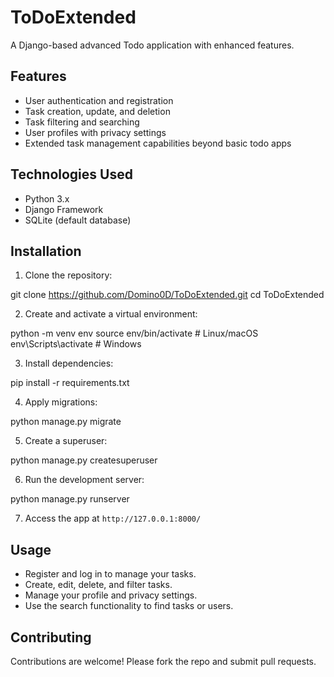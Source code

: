 # ToDoExtended

A Django-based advanced Todo application with enhanced features.

## Features

- User authentication and registration
- Task creation, update, and deletion
- Task filtering and searching
- User profiles with privacy settings
- Extended task management capabilities beyond basic todo apps

## Technologies Used

- Python 3.x
- Django Framework
- SQLite (default database)

## Installation

1. Clone the repository:

git clone https://github.com/Domino0D/ToDoExtended.git
cd ToDoExtended

2. Create and activate a virtual environment:

python -m venv env
source env/bin/activate # Linux/macOS
env\Scripts\activate # Windows

3. Install dependencies:

pip install -r requirements.txt

4. Apply migrations:

python manage.py migrate

5. Create a superuser:

python manage.py createsuperuser

6. Run the development server:

python manage.py runserver

7. Access the app at `http://127.0.0.1:8000/`

## Usage

- Register and log in to manage your tasks.
- Create, edit, delete, and filter tasks.
- Manage your profile and privacy settings.
- Use the search functionality to find tasks or users.


## Contributing

Contributions are welcome! Please fork the repo and submit pull requests.
